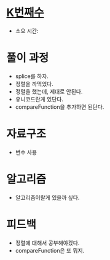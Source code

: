 # [K번째수](https://programmers.co.kr/learn/courses/30/lessons/42748)

- 소요 시간:

# 풀이 과정

- splice를 하자.
- 정렬을 까먹었다.
- 정렬을 했는데, 제대로 안된다.
- 유니코드란게 있단다.
- compareFunction을 추가하면 된단다.

# 자료구조

- 변수 사용

# 알고리즘

- 알고리즘이랄게 있을까 싶다.

# 피드백

- 정렬에 대해서 공부해야겠다.
- compareFunction은 또 뭐지.